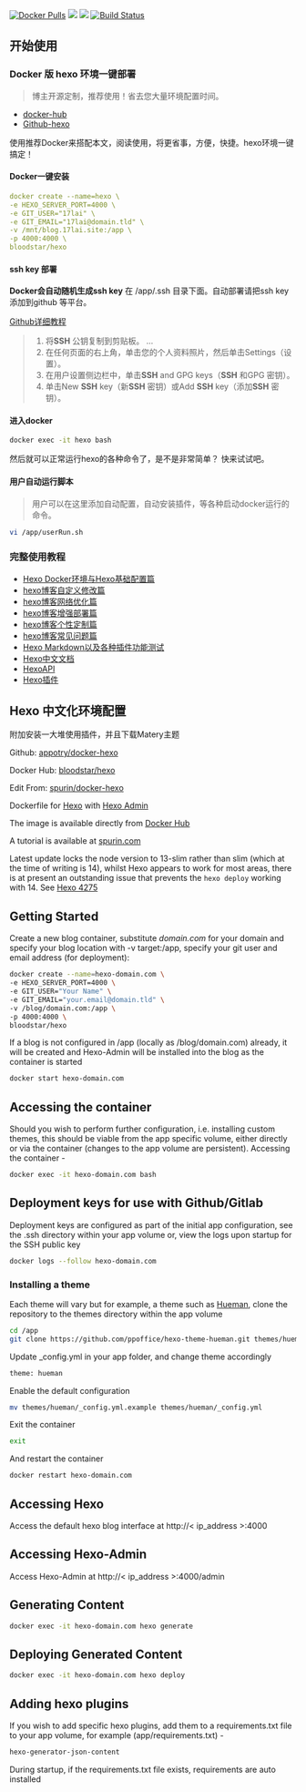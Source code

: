 [![Docker Pulls](https://img.shields.io/docker/pulls/bloodstar/hexo.svg)](https://hub.docker.com/r/bloodstar/hexo/)
[![](https://images.microbadger.com/badges/version/bloodstar/hexo.svg)](https://microbadger.com/images/bloodstar/hexo "Get your own version badge on microbadger.com")
[![](https://images.microbadger.com/badges/image/bloodstar/hexo.svg)](https://microbadger.com/images/bloodstar/hexo "Get your own image badge on microbadger.com")
[![Build Status](https://img.shields.io/docker/cloud/build/bloodstar/hexo.svg)](https://hub.docker.com/r/bloodstar/hexo/)

## 开始使用

### Docker 版 hexo 环境一键部署

> 博主开源定制，推荐使用！省去您大量环境配置时间。

- [docker-hub](https://hub.docker.com/r/bloodstar/hexo)
- [Github-hexo](https://github.com/appotry/docker-hexo)

使用推荐Docker来搭配本文，阅读使用，将更省事，方便，快捷。hexo环境一键搞定！

#### Docker一键安装

```yaml
docker create --name=hexo \
-e HEXO_SERVER_PORT=4000 \
-e GIT_USER="17lai" \
-e GIT_EMAIL="17lai@domain.tld" \
-v /mnt/blog.17lai.site:/app \
-p 4000:4000 \
bloodstar/hexo
```

#### ssh key 部署

**Docker会自动随机生成ssh key** 在 /app/.ssh 目录下面。自动部署请把ssh key添加到github 等平台。

[Github详细教程](https://docs.github.com/cn/authentication/connecting-to-github-with-ssh/adding-a-new-ssh-key-to-your-github-account)

> 1. 将**SSH** 公钥复制到剪贴板。 ...
> 2. 在任何页面的右上角，单击您的个人资料照片，然后单击Settings（设置）。
> 3. 在用户设置侧边栏中，单击**SSH** and GPG keys（**SSH** 和GPG 密钥）。
> 4. 单击New **SSH** key（新**SSH** 密钥）或Add **SSH** key（添加**SSH** 密钥）。

#### 进入docker

```bash
docker exec -it hexo bash
```

然后就可以正常运行hexo的各种命令了，是不是非常简单？ 快来试试吧。

#### 用户自动运行脚本

> 用户可以在这里添加自动配置，自动安装插件，等各种启动docker运行的命令。

```bash
vi /app/userRun.sh
```

### **完整使用教程**

- [Hexo Docker环境与Hexo基础配置篇](https://blog.17lai.site/posts/40300608/)
- [hexo博客自定义修改篇](https://blog.17lai.site/posts/4d8a0b22/)
- [hexo博客网络优化篇](https://blog.17lai.site/posts/9b056c86/)
- [hexo博客增强部署篇](https://blog.17lai.site/posts/5311b619/)
- [hexo博客个性定制篇](https://blog.17lai.site/posts/4a2050e2/)
- [hexo博客常见问题篇](https://blog.17lai.site/posts/84b4059a/)
- [Hexo Markdown以及各种插件功能测试](https://blog.17lai.site/posts/cf0f47fd/)
- [Hexo中文文档](https://hexo.io/zh-cn/docs/)
- [HexoAPI](https://hexo.io/zh-cn/api/)
- [Hexo插件](https://hexo.io/plugins/)

## **Hexo 中文化环境配置**
附加安装一大堆使用插件，并且下载Matery主题

Github: [appotry/docker-hexo](https://github.com/appotry/docker-hexo)

Docker Hub: [bloodstar/hexo](https://hub.docker.com/r/bloodstar/hexo)

Edit From: [spurin/docker-hexo](https://github.com/spurin/docker-hexo)

Dockerfile for [Hexo](https://hexo.io/) with [Hexo Admin](https://github.com/jaredly/hexo-admin)

The image is available directly from [Docker Hub](https://hub.docker.com/r/bloodstar/hexo/)

A tutorial is available at [spurin.com](https://spurin.com/2020/01/04/Creating-a-Blog-Website-with-Docker-Hexo-Github-Free-Hosting-and-HTTPS/)

Latest update locks the node version to 13-slim rather than slim (which at the time of writing is 14), whilst Hexo appears to work for most areas, there is at present an outstanding issue that prevents the `hexo deploy` working with 14.  See [Hexo 4275]( https://github.com/hexojs/hexo/issues/4275)

## Getting Started

Create a new blog container, substitute *domain.com* for your domain and specify your blog location with -v target:/app, specify your git user and email address (for deployment):

```bash
docker create --name=hexo-domain.com \
-e HEXO_SERVER_PORT=4000 \
-e GIT_USER="Your Name" \
-e GIT_EMAIL="your.email@domain.tld" \
-v /blog/domain.com:/app \
-p 4000:4000 \
bloodstar/hexo
```

If a blog is not configured in /app (locally as /blog/domain.com) already, it will be created and Hexo-Admin will be installed into the blog as the container is started

```bash
docker start hexo-domain.com
```

## Accessing the container

Should you wish to perform further configuration, i.e. installing custom themes, this should be viable from the app specific volume, either directly or via the container (changes to the app volume are persistent).  Accessing the container -

```bash
docker exec -it hexo-domain.com bash
```

## Deployment keys for use with Github/Gitlab

Deployment keys are configured as part of the initial app configuration, see the .ssh directory within your app volume or, view the logs upon startup for the SSH public key

```bash
docker logs --follow hexo-domain.com
```

### Installing a theme

Each theme will vary but for example, a theme such as [Hueman](https://github.com/ppoffice/hexo-theme-hueman), clone the repository to the themes directory within the app volume

```bash
cd /app
git clone https://github.com/ppoffice/hexo-theme-hueman.git themes/hueman
```

Update _config.yml in your app folder, and change theme accordingly

```bash
theme: hueman
```

Enable the default configuration

```bash
mv themes/hueman/_config.yml.example themes/hueman/_config.yml
```

Exit the container

```bash
exit
```

And restart the container

```bash
docker restart hexo-domain.com
```

## Accessing Hexo

Access the default hexo blog interface at http://< ip_address >:4000

## Accessing Hexo-Admin

Access Hexo-Admin at http://< ip_address >:4000/admin

## Generating Content

```bash
docker exec -it hexo-domain.com hexo generate
```

## Deploying Generated Content

```bash
docker exec -it hexo-domain.com hexo deploy
```

## Adding hexo plugins

If you wish to add specific hexo plugins, add them to a requirements.txt file to your app volume, for example (app/requirements.txt) -

```bash
hexo-generator-json-content
```

During startup, if the requirements.txt file exists, requirements are auto installed
